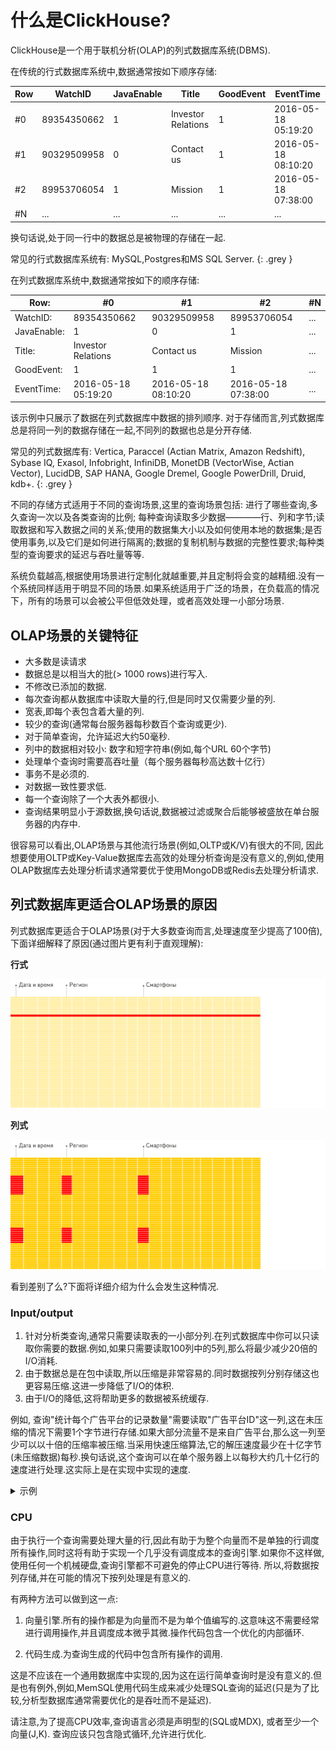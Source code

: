 # 什么是ClickHouse?

ClickHouse是一个用于联机分析(OLAP)的列式数据库系统(DBMS).

在传统的行式数据库系统中,数据通常按如下顺序存储:

| Row | WatchID     | JavaEnable | Title              | GoodEvent | EventTime           |
| --- | ----------- | ---------- | ------------------ | --------- | ------------------- |
| #0  | 89354350662 | 1          | Investor Relations | 1         | 2016-05-18 05:19:20 |
| #1  | 90329509958 | 0          | Contact us         | 1         | 2016-05-18 08:10:20 |
| #2  | 89953706054 | 1          | Mission            | 1         | 2016-05-18 07:38:00 |
| #N  | ...         | ...        | ...                | ...       | ...                 |

换句话说,处于同一行中的数据总是被物理的存储在一起.

常见的行式数据库系统有: MySQL,Postgres和MS SQL Server.
{: .grey }

在列式数据库系统中,数据通常按如下的顺序存储:


| Row:        | #0                  | #1                  | #2                  | #N                  |
| ----------- | ------------------- | ------------------- | ------------------- | ------------------- |
| WatchID:    | 89354350662         | 90329509958         | 89953706054         | ...                 |
| JavaEnable: | 1                   | 0                   | 1                   | ...                 |
| Title:      | Investor Relations  | Contact us          | Mission             | ...                 |
| GoodEvent:  | 1                   | 1                   | 1                   | ...                 |
| EventTime:  | 2016-05-18 05:19:20 | 2016-05-18 08:10:20 | 2016-05-18 07:38:00 | ...                 |


该示例中只展示了数据在列式数据库中数据的排列顺序.
对于存储而言,列式数据库总是将同一列的数据存储在一起,不同列的数据也总是分开存储.

常见的列式数据库有: Vertica, Paraccel (Actian Matrix, Amazon Redshift), Sybase IQ, Exasol, Infobright, InfiniDB, MonetDB (VectorWise, Actian Vector), LucidDB, SAP HANA, Google Dremel, Google PowerDrill, Druid, kdb+.
{: .grey }

不同的存储方式适用于不同的查询场景,这里的查询场景包括: 进行了哪些查询,多久查询一次以及各类查询的比例; 每种查询读取多少数据————行、列和字节;读取数据和写入数据之间的关系;使用的数据集大小以及如何使用本地的数据集;是否使用事务,以及它们是如何进行隔离的;数据的复制机制与数据的完整性要求;每种类型的查询要求的延迟与吞吐量等等.

系统负载越高,根据使用场景进行定制化就越重要,并且定制将会变的越精细.没有一个系统同样适用于明显不同的场景.如果系统适用于广泛的场景，在负载高的情况下，所有的场景可以会被公平但低效处理，或者高效处理一小部分场景.

## OLAP场景的关键特征

- 大多数是读请求
- 数据总是以相当大的批(> 1000 rows)进行写入.
- 不修改已添加的数据.
- 每次查询都从数据库中读取大量的行,但是同时又仅需要少量的列.
- 宽表,即每个表包含着大量的列.
- 较少的查询(通常每台服务器每秒数百个查询或更少).
- 对于简单查询，允许延迟大约50毫秒.
- 列中的数据相对较小: 数字和短字符串(例如,每个URL 60个字节)
- 处理单个查询时需要高吞吐量（每个服务器每秒高达数十亿行）
- 事务不是必须的.
- 对数据一致性要求低.
- 每一个查询除了一个大表外都很小.
- 查询结果明显小于源数据,换句话说,数据被过滤或聚合后能够被盛放在单台服务器的内存中.

很容易可以看出,OLAP场景与其他流行场景(例如,OLTP或K/V)有很大的不同, 因此想要使用OLTP或Key-Value数据库去高效的处理分析查询是没有意义的,例如,使用OLAP数据库去处理分析请求通常要优于使用MongoDB或Redis去处理分析请求.

## 列式数据库更适合OLAP场景的原因

列式数据库更适合于OLAP场景(对于大多数查询而言,处理速度至少提高了100倍),下面详细解释了原因(通过图片更有利于直观理解):

**行式**

![Row oriented](images/row_oriented.gif#)

**列式**

![Column oriented](images/column_oriented.gif#)

看到差别了么?下面将详细介绍为什么会发生这种情况.

### Input/output

1. 针对分析类查询,通常只需要读取表的一小部分列.在列式数据库中你可以只读取你需要的数据.例如,如果只需要读取100列中的5列,那么将最少减少20倍的I/O消耗.
2. 由于数据总是在包中读取,所以压缩是非常容易的.同时数据按列分别存储这也更容易压缩.这进一步降低了I/O的体积.
3. 由于I/O的降低,这将帮助更多的数据被系统缓存.

例如, 查询"统计每个广告平台的记录数量"需要读取"广告平台ID"这一列,这在未压缩的情况下需要1个字节进行存储.如果大部分流量不是来自广告平台,那么这一列至少可以以十倍的压缩率被压缩.当采用快速压缩算法,它的解压速度最少在十亿字节(未压缩数据)每秒.换句话说,这个查询可以在单个服务器上以每秒大约几十亿行的速度进行处理.这实际上是在实现中实现的速度.

<details><summary>示例</summary>
<p>
<pre>
$ clickhouse-client
ClickHouse client version 0.0.52053.
Connecting to localhost:9000.
Connected to ClickHouse server version 0.0.52053.

:) SELECT CounterID, count() FROM hits GROUP BY CounterID ORDER BY count() DESC LIMIT 20

SELECT
    CounterID,
    count()
FROM hits
GROUP BY CounterID
ORDER BY count() DESC
LIMIT 20

┌─CounterID─┬──count()─┐
│    114208 │ 56057344 │
│    115080 │ 51619590 │
│      3228 │ 44658301 │
│     38230 │ 42045932 │
│    145263 │ 42042158 │
│     91244 │ 38297270 │
│    154139 │ 26647572 │
│    150748 │ 24112755 │
│    242232 │ 21302571 │
│    338158 │ 13507087 │
│     62180 │ 12229491 │
│     82264 │ 12187441 │
│    232261 │ 12148031 │
│    146272 │ 11438516 │
│    168777 │ 11403636 │
│   4120072 │ 11227824 │
│  10938808 │ 10519739 │
│     74088 │  9047015 │
│    115079 │  8837972 │
│    337234 │  8205961 │
└───────────┴──────────┘

20 rows in set. Elapsed: 0.153 sec. Processed 1.00 billion rows, 4.00 GB (6.53 billion rows/s., 26.10 GB/s.)

:)
</pre>
</p>
</details>

### CPU

由于执行一个查询需要处理大量的行,因此有助于为整个向量而不是单独的行调度所有操作,同时这将有助于实现一个几乎没有调度成本的查询引擎.如果你不这样做,使用任何一个机械硬盘,查询引擎都不可避免的停止CPU进行等待.
所以,将数据按列存储,并在可能的情况下按列处理是有意义的.

有两种方法可以做到这一点:

1. 向量引擎.所有的操作都是为向量而不是为单个值编写的.这意味这不需要经常进行调用操作,并且调度成本微乎其微.操作代码包含一个优化的内部循环.

2. 代码生成.为查询生成的代码中包含所有操作的调用.

这是不应该在一个通用数据库中实现的,因为这在运行简单查询时是没有意义的.但是也有例外,例如,MemSQL使用代码生成来减少处理SQL查询的延迟(只是为了比较,分析型数据库通常需要优化的是吞吐而不是延迟).

请注意,为了提高CPU效率,查询语言必须是声明型的(SQL或MDX), 或者至少一个向量(J,K). 查询应该只包含隐式循环,允许进行优化.
